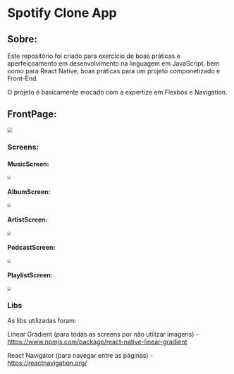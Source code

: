 # Spotify Clone App



## Sobre:

Este repositório foi criado para exercício de boas práticas e aperfeiçoamento em desenvolvimento na linguagem em JavaScript, bem como para React Native, boas práticas para um projeto componetizado e Front-End.

O projeto é basicamente mocado com a expertize em Flexbox e Navigation. 



## FrontPage:

<img src="C:\Users\Uliss\Documents\GitHub\spotify-clone-mobile-app\assets\readmegifs\1.gif" style="zoom:70%;" />



### Screens:



#### MusicScreen:

<img src="C:\Users\Uliss\Documents\GitHub\spotify-clone-mobile-app\assets\readmegifs\2.gif" style="zoom:50%;" />



#### AlbumScreen:

<img src="C:\Users\Uliss\Documents\GitHub\spotify-clone-mobile-app\assets\readmegifs\3.gif" style="zoom:50%;" />



#### ArtistScreen:

<img src="C:\Users\Uliss\Documents\GitHub\spotify-clone-mobile-app\assets\readmegifs\4.gif" style="zoom:50%;" />



#### PodcastScreen:

<img src="C:\Users\Uliss\Documents\GitHub\spotify-clone-mobile-app\assets\readmegifs\5.gif" style="zoom:50%;" />



#### PlaylistScreen:

<img src="C:\Users\Uliss\Documents\GitHub\spotify-clone-mobile-app\assets\readmegifs\6.gif" style="zoom:50%;" />



### Libs



As libs utilizadas foram:



Linear Gradient (para todas as screens por não utilizar imagens) - https://www.npmjs.com/package/react-native-linear-gradient

React Navigator (para navegar entre as páginas) - https://reactnavigation.org/



